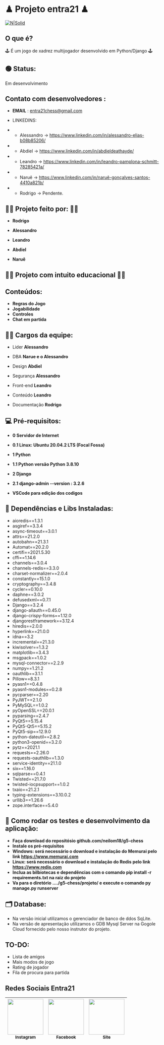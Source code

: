 # ♟ Projeto entra21 ♟
[![N|Solid](https://img.shields.io/npm/l/react)](https://github.com/neilom18/g5-chess/blob/main/LICENSE)
## O que é? 
🕹 É um jogo de xadrez multijogador desenvolvido em Python/Django 🕹

## 🟢 Status:
Em desenvolvimento

## Contato com desenvolvedores :

- **EMAIL** : entra21chess@gmail.com

- LINKEDINS:
- - Alessandro -> https://www.linkedin.com/in/alessandro-elias-b08b85206/
- - Abdiel -> https://www.linkedin.com/in/abdieldeathayde/
- - Leandro -> https://www.linkedin.com/in/leandro-pamplona-schmitt-78285421a/
- - Naruê -> https://www.linkedin.com/in/naruê-gonçalves-santos-4410a821b/
- - Rodrigo -> Pendente.

## 👨‍💼 Projeto feito por: 👨‍💼 
- **Rodrigo**
  
-  **Alessandro**
  
-  **Leandro**
  
-  **Abdiel**

-  **Naruê**

## 👨‍🏫 Projeto com intuito educacional 👨‍🎓

## Conteúdos:
- **Regras do Jogo**
- **Jogabilidade**
- **Controles**
- **Chat em partida**


## 👨‍💻 Cargos da equipe:
- Lider **Alessandro**

- DBA **Narue e o Alessandro**

- Design **Abdiel**

- Segurança **Alessandro**

- Front-end **Leandro**

- Conteúdo **Leandro**

- Documentação **Rodrigo**

## 💻 Pré-requisitos:
- **0 Servidor de Internet**

- **0.1 Linux: Ubuntu 20.04.2 LTS (Focal Fossa)**

- **1 Python**

- **1.1 Python versão Python 3.8.10**

- **2 Django**
 
- **2.1 django-admin --version : 3.2.6**

- **VSCode para edição dos codigos**
 

## 🔧 Dependências e Libs Instaladas: 
- aioredis==1.3.1
- asgiref==3.3.4
- async-timeout==3.0.1
- attrs==21.2.0
- autobahn==21.3.1
- Automat==20.2.0
- certifi==2021.5.30
- cffi==1.14.6
- channels==3.0.4
- channels-redis==3.3.0
- charset-normalizer==2.0.4
- constantly==15.1.0
- cryptography==3.4.8
- cycler==0.10.0
- daphne==3.0.2
- defusedxml==0.7.1
- Django==3.2.4
- django-allauth==0.45.0
- django-crispy-forms==1.12.0
- djangorestframework==3.12.4
- hiredis==2.0.0
- hyperlink==21.0.0
- idna==3.2
- incremental==21.3.0
- kiwisolver==1.3.2
- matplotlib==3.4.3
- msgpack==1.0.2
- mysql-connector==2.2.9
- numpy==1.21.2
- oauthlib==3.1.1
- Pillow==8.3.1
- pyasn1==0.4.8
- pyasn1-modules==0.2.8
- pycparser==2.20
- PyJWT==2.1.0
- PyMySQL==1.0.2
- pyOpenSSL==20.0.1
- pyparsing==2.4.7
- PyQt5==5.15.4
- PyQt5-Qt5==5.15.2
- PyQt5-sip==12.9.0
- python-dateutil==2.8.2
- python3-openid==3.2.0
- pytz==2021.1
- requests==2.26.0
- requests-oauthlib==1.3.0
- service-identity==21.1.0
- six==1.16.0
- sqlparse==0.4.1
- Twisted==21.7.0
- twisted-iocpsupport==1.0.2
- txaio==21.2.1
- typing-extensions==3.10.0.2
- urllib3==1.26.6
- zope.interface==5.4.0



## 🚦 Como rodar os testes e desenvolvimento da aplicação:
- **Faça download do repositósio github.com/neilom18/g5-chess**
- **Instale os pré-requisitos**
- **Windows: será necessário o download e instalação do Memurai pelo link https://www.memurai.com**
- **Linux: será necessário o download e instalação do Redis pelo link https://www.redis.com**
- **Inclua as bilbiotecas e dependências com o comando pip install -r requirements.txt na raiz do projeto**
- **Va para o diretório ..../g5-chess/projeto/ e execute o comando py manage.py runserver**

## 🗂 Database:
- Na versão inicial utilizamos o gerenciador de banco de ddos SqLite.
- Na versão de apresentação utilizamos o GDB Mysql Server na Gogole Cloud fornecido pelo nosso instrutor do projeto.

## TO-DO:
 - Lista de amigos
 - Mais modos de jogo
 - Rating de jogador
 - Fila de procura para partida


## Redes Sociais Entra21

[<img src="https://imgur.com/x05Sa7O.png" width=115 > <br> <sub> Instagram </sub>](https://www.instagram.com/entra21.blusoft/) | [<img src="https://imgur.com/b3Q0EjI.png" width=115 > <br> <sub> Facebook </sub>](https://www.facebook.com/entra21.blusoft) | [<img src="https://imgur.com/70aSGri.png" width=115 > <br> <sub> Site </sub>](https://www.entra21.com.br/) |
| :---: | :---: | :---: |


